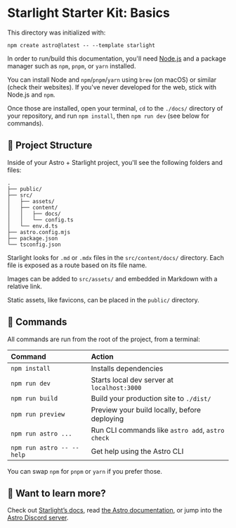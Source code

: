 # Starlight Starter Kit: Basics

This directory was initialized with:

```shell
npm create astro@latest -- --template starlight
```

In order to run/build this documentation, you'll need [Node.js](https://nodejs.org/en/download/current) and a package manager such as `npm`, `pnpm`, or `yarn` installed.

You can install Node and `npm`/`pnpm`/`yarn` using `brew` (on macOS) or similar (check their websites). If you've never developed for the web, stick with Node.js and `npm`.

Once those are installed, open your terminal, `cd` to the `./docs/` directory of your repository, and run `npm install`, then `npm run dev` (see below for commands).

## 🚀 Project Structure

Inside of your Astro + Starlight project, you'll see the following folders and files:

```text
.
├── public/
├── src/
│   ├── assets/
│   ├── content/
│   │   ├── docs/
│   │   └── config.ts
│   └── env.d.ts
├── astro.config.mjs
├── package.json
└── tsconfig.json
```

Starlight looks for `.md` or `.mdx` files in the `src/content/docs/` directory. Each file is exposed as a route based on its file name.

Images can be added to `src/assets/` and embedded in Markdown with a relative link.

Static assets, like favicons, can be placed in the `public/` directory.

## 🧞 Commands

All commands are run from the root of the project, from a terminal:

| Command                   | Action                                           |
| :------------------------ | :----------------------------------------------- |
| `npm install`             | Installs dependencies                            |
| `npm run dev`             | Starts local dev server at `localhost:3000`      |
| `npm run build`           | Build your production site to `./dist/`          |
| `npm run preview`         | Preview your build locally, before deploying     |
| `npm run astro ...`       | Run CLI commands like `astro add`, `astro check` |
| `npm run astro -- --help` | Get help using the Astro CLI                     |

You can swap `npm` for `pnpm` or `yarn` if you prefer those.

## 👀 Want to learn more?

Check out [Starlight’s docs](https://starlight.astro.build/), read [the Astro documentation](https://docs.astro.build), or jump into the [Astro Discord server](https://astro.build/chat).
